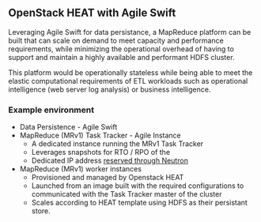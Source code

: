 ## OpenStack HEAT with Agile Swift

Leveraging Agile Swift for data persistance, a MapReduce platform can be built that can scale on demand to meet capacity and performance requirements, while minimizing the operational overhead of having to support and maintain a highly available and performant HDFS cluster.

This platform would be operationally stateless while being able to meet the elastic computational requirements of ETL workloads such as operational intelligence (web server log analysis) or business intelligence.


### Example environment

* Data Persistence - Agile Swift
* MapReduce (MRv1) Task Tracker - Agile Instance
    * A dedicated instance running the MRv1 Task Tracker
    * Leverages snapshots for RTO / RPO of the 
    * Dedicated IP address [reserved through Neutron](http://kb.internap.com/bare-metal/adding-additional-ips-to-a-vm/)
* MapReduce (MRv1) worker instances
    * Provisioned and managed by Openstack HEAT
    * Launched from an image built with the required configurations to communicated with the Task Tracker master of the cluster
    * Scales according to HEAT template using HDFS as their persistant store.
